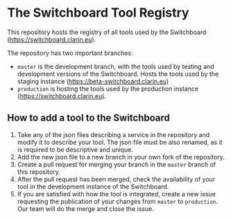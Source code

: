 # The Switchboard Tool Registry

This repository hosts the registry of all tools used by the Switchboard (https://switchboard.clarin.eu). 

The repository has two important branches: 
- `master` is the development branch, with the tools used by testing and development versions of the Switchboard. Hosts the tools used by the staging instance (https://beta-switchboard.clarin.eu)
- `production` is hosting the tools used by the production instance (https://switchboard.clarin.eu).

## How to add a tool to the Switchboard
1. Take any of the json files describing a service in the repository and modify it to describe your tool. The json file must be also renamed, as it is required to be descriptive and unique.
1. Add the new json file to a new branch in your own fork of the repository.
1. Create a pull request for merging your branch in the `master` branch of this repository.
1. After the pull request has been merged, check the availability of your tool in the development instance of the Switchboard. 
1. If you are satisfied with how the tool is integrated, create a new issue requesting the publication of your changes from `master` to `production`. Our team will do the merge and close the issue.
